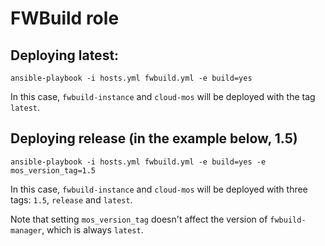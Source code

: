 # FWBuild role

## Deploying latest:

```
ansible-playbook -i hosts.yml fwbuild.yml -e build=yes
```

In this case, `fwbuild-instance` and `cloud-mos` will be deployed with the tag `latest`.

## Deploying release (in the example below, 1.5)

```
ansible-playbook -i hosts.yml fwbuild.yml -e build=yes -e mos_version_tag=1.5
```

In this case, `fwbuild-instance` and `cloud-mos` will be deployed with three tags: `1.5`, `release` and `latest`.

Note that setting `mos_version_tag` doesn't affect the version of `fwbuild-manager`, which is always `latest`.
